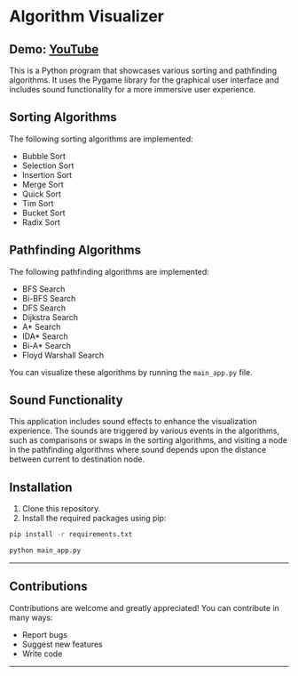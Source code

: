 # Algorithm Visualizer

## **Demo: [YouTube](https://youtu.be/_2_kYKESWco)**

This is a Python program that showcases various sorting and pathfinding algorithms. It uses the Pygame library for the graphical user interface and includes sound functionality for a more immersive user experience.

## Sorting Algorithms

The following sorting algorithms are implemented:

- Bubble Sort
- Selection Sort
- Insertion Sort
- Merge Sort
- Quick Sort
- Tim Sort
- Bucket Sort
- Radix Sort

## Pathfinding Algorithms

The following pathfinding algorithms are implemented:

- BFS Search
- Bi-BFS Search
- DFS Search
- Dijkstra Search
- A* Search
- IDA* Search
- Bi-A* Search
- Floyd Warshall Search

You can visualize these algorithms by running the `main_app.py` file.

## Sound Functionality

This application includes sound effects to enhance the visualization experience. The sounds are triggered by various events in the algorithms, such as comparisons or swaps in the sorting algorithms, and visiting a node in the pathfinding algorithms where sound depends upon the distance between current to destination node.

## Installation

1. Clone this repository.
2. Install the required packages using pip:

```sh
pip install -r requirements.txt

python main_app.py

```

---

## Contributions

Contributions are welcome and greatly appreciated! You can contribute in many ways:

- Report bugs
- Suggest new features
- Write code

---
